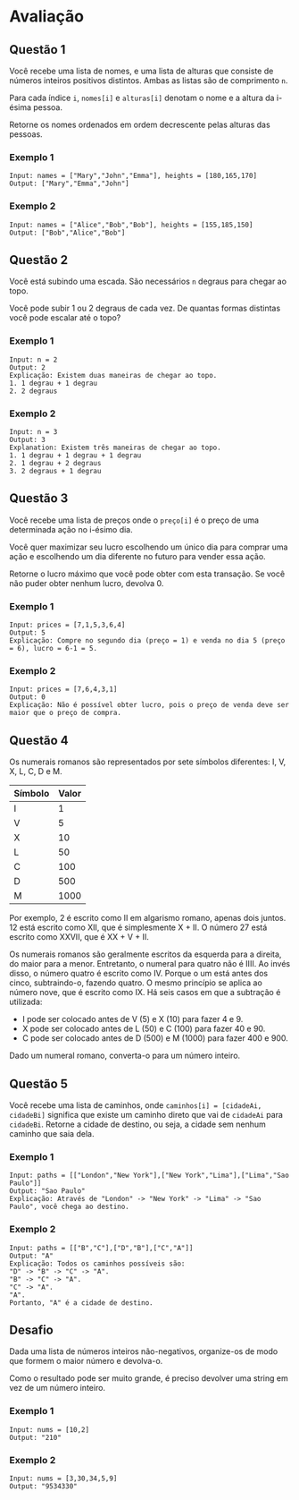 # Avaliação

## Questão 1

Você recebe uma lista de nomes, e uma lista de alturas que consiste de números inteiros positivos distintos.
Ambas as listas são de comprimento `n`.

Para cada índice `i`, `nomes[i]` e `alturas[i]` denotam o nome e a altura da i-ésima pessoa.

Retorne os nomes ordenados em ordem decrescente pelas alturas das pessoas.

### Exemplo 1

```
Input: names = ["Mary","John","Emma"], heights = [180,165,170]
Output: ["Mary","Emma","John"]
```

### Exemplo 2

```
Input: names = ["Alice","Bob","Bob"], heights = [155,185,150]
Output: ["Bob","Alice","Bob"]
```

## Questão 2

Você está subindo uma escada. São necessários `n` degraus para chegar ao topo.

Você pode subir 1 ou 2 degraus de cada vez. De quantas formas distintas você pode escalar até o topo?

### Exemplo 1

```
Input: n = 2
Output: 2
Explicação: Existem duas maneiras de chegar ao topo.
1. 1 degrau + 1 degrau
2. 2 degraus
```

### Exemplo 2

```
Input: n = 3
Output: 3
Explanation: Existem três maneiras de chegar ao topo.
1. 1 degrau + 1 degrau + 1 degrau
2. 1 degrau + 2 degraus
3. 2 degraus + 1 degrau
```

## Questão 3

Você recebe uma lista de preços onde o `preço[i]` é o preço de uma determinada ação no i-ésimo dia.

Você quer maximizar seu lucro escolhendo um único dia para comprar uma ação e escolhendo um dia diferente no futuro para
vender essa ação.

Retorne o lucro máximo que você pode obter com esta transação. Se você não puder obter nenhum lucro, devolva 0.

### Exemplo 1

```
Input: prices = [7,1,5,3,6,4]
Output: 5
Explicação: Compre no segundo dia (preço = 1) e venda no dia 5 (preço = 6), lucro = 6-1 = 5.
```

### Exemplo 2

```
Input: prices = [7,6,4,3,1]
Output: 0
Explicação: Não é possível obter lucro, pois o preço de venda deve ser maior que o preço de compra.
```

## Questão 4

Os numerais romanos são representados por sete símbolos diferentes: I, V, X, L, C, D e M.

| Símbolo | Valor |
|---------|-------|
| I       | 1     |
| V       | 5     |
| X       | 10    |
| L       | 50    |
| C       | 100   |
| D       | 500   |
| M       | 1000  |

Por exemplo, 2 é escrito como II em algarismo romano, apenas dois juntos. 12 está escrito como XII,
que é simplesmente X + II. O número 27 está escrito como XXVII, que é XX + V + II.

Os numerais romanos são geralmente escritos da esquerda para a direita, do maior para a menor. Entretanto, o numeral
para quatro não é IIII. Ao invés disso, o número quatro é escrito como IV. Porque o um está antes dos cinco,
subtraindo-o, fazendo quatro. O mesmo princípio se aplica ao número nove, que é escrito como IX. Há seis casos em que a
subtração é utilizada:

* I pode ser colocado antes de V (5) e X (10) para fazer 4 e 9.
* X pode ser colocado antes de L (50) e C (100) para fazer 40 e 90.
* C pode ser colocado antes de D (500) e M (1000) para fazer 400 e 900.

Dado um numeral romano, converta-o para um número inteiro.

## Questão 5

Você recebe uma lista de caminhos, onde `caminhos[i] = [cidadeAi, cidadeBi]` significa que existe um caminho direto que
vai de `cidadeAi` para `cidadeBi`. Retorne a cidade de destino, ou seja, a cidade sem nenhum caminho que saia dela.

### Exemplo 1

```
Input: paths = [["London","New York"],["New York","Lima"],["Lima","Sao Paulo"]]
Output: "Sao Paulo"
Explicação: Através de "London" -> "New York" -> "Lima" -> "Sao Paulo", você chega ao destino.
```

### Exemplo 2

```
Input: paths = [["B","C"],["D","B"],["C","A"]]
Output: "A"
Explicação: Todos os caminhos possíveis são:
"D" -> "B" -> "C" -> "A".
"B" -> "C" -> "A".
"C" -> "A".
"A".
Portanto, "A" é a cidade de destino.
```

## Desafio

Dada uma lista de números inteiros não-negativos, organize-os de modo que formem o maior número e devolva-o.

Como o resultado pode ser muito grande, é preciso devolver uma string em vez de um número inteiro.

### Exemplo 1

```
Input: nums = [10,2]
Output: "210"
```

### Exemplo 2

```
Input: nums = [3,30,34,5,9]
Output: "9534330"
```